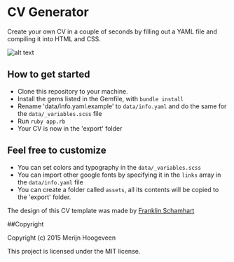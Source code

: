 # CV Generator
Create your own CV in a couple of seconds by filling out a YAML file and compiling it into HTML and CSS.

![alt text](http://yourcv.io/cv.png "CV Screenshot")

## How to get started
-  Clone this repository to your machine.
- Install the gems listed in the Gemfile, with `bundle install`
- Rename 'data/info.yaml.example' to `data/info.yaml` and do the same for the `data/_variables.scss` file
- Run `ruby app.rb`
- Your CV is now in the 'export' folder

##  Feel free to customize
- You can set colors and typography in the `data/_variables.scss`
- You can import other google fonts by specifying it in the `links` array in the `data/info.yaml` file
- You can create a folder called `assets`, all its contents will be copied to the 'export' folder.

The design of this CV template was made by [Franklin Schamhart](https://dribbble.com/shots/1887983-Resume)

##Copyright

Copyright (c) 2015 Merijn Hoogeveen

This project is licensed under the MIT license.
